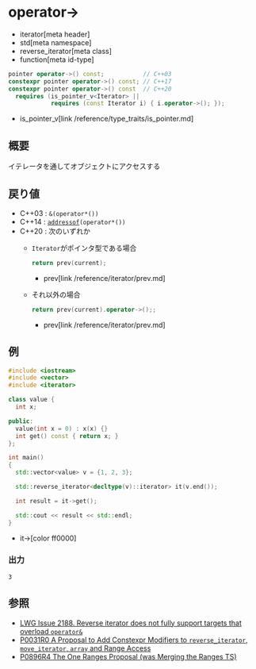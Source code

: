 # operator->
* iterator[meta header]
* std[meta namespace]
* reverse_iterator[meta class]
* function[meta id-type]

```cpp
pointer operator->() const;           // C++03
constexpr pointer operator->() const; // C++17
constexpr pointer operator->() const  // C++20
  requires (is_pointer_v<Iterator> ||
            requires (const Iterator i) { i.operator->(); });
```
* is_pointer_v[link /reference/type_traits/is_pointer.md]

## 概要
イテレータを通してオブジェクトにアクセスする


## 戻り値
- C++03 : `&(operator*())`
- C++14 : [`addressof`](/reference/memory/addressof.md)`(operator*())`
- C++20 : 次のいずれか
    - `Iterator`がポインタ型である場合
      ```cpp
      return prev(current);
      ```
      * prev[link /reference/iterator/prev.md]

    - それ以外の場合
      ```cpp
      return prev(current).operator->();;
      ```
      * prev[link /reference/iterator/prev.md]

## 例
```cpp example
#include <iostream>
#include <vector>
#include <iterator>

class value {
  int x;

public:
  value(int x = 0) : x(x) {}
  int get() const { return x; }
};

int main()
{
  std::vector<value> v = {1, 2, 3};

  std::reverse_iterator<decltype(v)::iterator> it(v.end());

  int result = it->get();

  std::cout << result << std::endl;
}
```
* it->[color ff0000]

### 出力
```
3
```

## 参照
- [LWG Issue 2188. Reverse iterator does not fully support targets that overload `operator&`](http://www.open-std.org/jtc1/sc22/wg21/docs/lwg-defects.html#2188)
- [P0031R0 A Proposal to Add Constexpr Modifiers to `reverse_iterator`, `move_iterator`, `array` and Range Access](http://www.open-std.org/jtc1/sc22/wg21/docs/papers/2015/p0031r0.html)
- [P0896R4 The One Ranges Proposal (was Merging the Ranges TS)](http://www.open-std.org/jtc1/sc22/wg21/docs/papers/2018/p0896r4.pdf)

